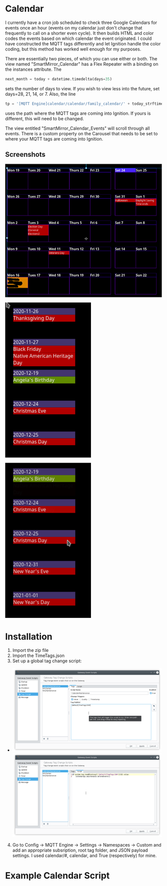 # Calendar
I currently have a cron job scheduled to check three Google Calendars for events once an hour (events on my calendar just don't change that frequently to call on a shorter even cycle). It then builds HTML and color codes the events based on which calendar the event originated. I could have constructed the MQTT tags differently and let Ignition handle the color coding, but this method has worked well enough for my purposes. 

There are essentially two pieces, of which you can use either or both. The view named "SmartMirror_Calendar" has a Flex Repeater with a binding on the instances attribute. The
```python
next_month = today + datetime.timedelta(days=35)
```
sets the number of days to view. If you wish to view less into the future, set days=28, 21, 14, or 7. Also, the line
```python
tp = '[MQTT Engine]calendar/calendar/family_calendar/' + today_strftime
```
uses the path where the MQTT tags are coming into Ignition. If yours is different, this will need to be changed.

The view entitled "SmartMirror_Calendar_Events" will scroll through all events. There is a custom property on the Carousel that needs to be set to where your MQTT tags are coming into Ignition.

## Screenshots
![Smart Mirror](/calendar/images/CalendarAddOn_Screenshot.png)

![Smart Mirror](/calendar/images/CalendarAddOn_EventsCarousel_Before.png)

![Smart Mirror](/calendar/images/CalendarAddOn_EventsCarousel.png)

# Installation
1. Import the zip file
2. Import the TimeTags.json
3. Set up a global tag change script:
* ![Smart Mirror](/calendar/images/CalendarAddOn_Maintenance.png)
![Smart Mirror](/calendar/images/CalendarAddOn_Maintenance_Script.png)
4. Go to Config -> MQTT Engine -> Settings -> Namespaces -> Custom and add an appropriate subsription, root tag folder, and JSON payload settings. I used calendar/#, calendar, and True (respectively) for mine.

# Example Calendar Script

